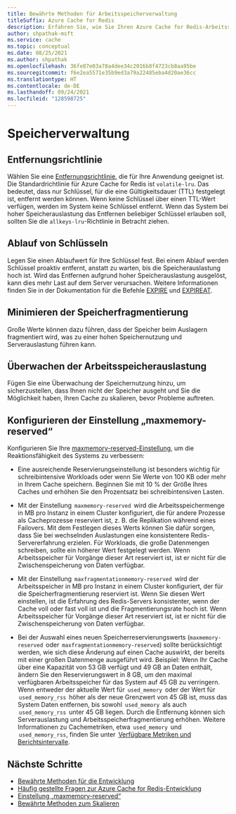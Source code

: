 ```yaml
---
title: Bewährte Methoden für Arbeitsspeicherverwaltung
titleSuffix: Azure Cache for Redis
description: Erfahren Sie, wie Sie Ihren Azure Cache for Redis-Arbeitsspeicher effektiv verwalten.
author: shpathak-msft
ms.service: cache
ms.topic: conceptual
ms.date: 08/25/2021
ms.author: shpathak
ms.openlocfilehash: 36fe87e03a78a4dee34c2016b8f4723cb8aa95be
ms.sourcegitcommit: f6e2ea5571e35b9ed3a79a22485eba4d20ae36cc
ms.translationtype: HT
ms.contentlocale: de-DE
ms.lasthandoff: 09/24/2021
ms.locfileid: "128598725"
---
```

# <a name="memory-management"></a>Speicherverwaltung

## <a name="eviction-policy"></a>Entfernungsrichtlinie

Wählen Sie eine [Entfernungsrichtlinie](https://redis.io/topics/lru-cache), die für Ihre Anwendung geeignet ist. Die Standardrichtlinie für Azure Cache for Redis ist `volatile-lru`. Das bedeutet, dass nur Schlüssel, für die eine Gültigkeitsdauer (TTL) festgelegt ist, entfernt werden können.  Wenn keine Schlüssel über einen TTL-Wert verfügen, werden im System keine Schlüssel entfernt.  Wenn das System bei hoher Speicherauslastung das Entfernen beliebiger Schlüssel erlauben soll, sollten Sie die `allkeys-lru`-Richtlinie in Betracht ziehen.

## <a name="keys-expiration"></a>Ablauf von Schlüsseln

Legen Sie einen Ablaufwert für Ihre Schlüssel fest. Bei einem Ablauf werden Schlüssel proaktiv entfernt, anstatt zu warten, bis die Speicherauslastung hoch ist.  Wird das Entfernen aufgrund hoher Speicherauslastung ausgelöst, kann dies mehr Last auf dem Server verursachen. Weitere Informationen finden Sie in der Dokumentation für die Befehle [EXPIRE](https://redis.io/commands/expire) und [EXPIREAT](https://redis.io/commands/expireat).

## <a name="minimize-memory-fragmentation"></a>Minimieren der Speicherfragmentierung

Große Werte können dazu führen, dass der Speicher beim Auslagern fragmentiert wird, was zu einer hohen Speichernutzung und Serverauslastung führen kann.

## <a name="monitor-memory-usage"></a>Überwachen der Arbeitsspeicherauslastung

Fügen Sie eine Überwachung der Speichernutzung hinzu, um sicherzustellen, dass Ihnen nicht der Speicher ausgeht und Sie die Möglichkeit haben, Ihren Cache zu skalieren, bevor Probleme auftreten.

## <a name="configure-your-maxmemory-reserved-setting"></a>Konfigurieren der Einstellung „maxmemory-reserved“

Konfigurieren Sie Ihre [maxmemory-reserved-Einstellung](cache-configure.md#maxmemory-policy-and-maxmemory-reserved), um die Reaktionsfähigkeit des Systems zu verbessern:

* Eine ausreichende Reservierungseinstellung ist besonders wichtig für schreibintensive Workloads oder wenn Sie Werte von 100 KB oder mehr in Ihrem Cache speichern. Beginnen Sie mit 10 % der Größe Ihres Caches und erhöhen Sie den Prozentsatz bei schreibintensiven Lasten.

* Mit der Einstellung  `maxmemory-reserved`  wird die Arbeitsspeichermenge in MB pro Instanz in einem Cluster konfiguriert, die für andere Prozesse als Cacheprozesse reserviert ist, z. B. die Replikation während eines Failovers. Mit dem Festlegen dieses Werts können Sie dafür sorgen, dass Sie bei wechselnden Auslastungen eine konsistentere Redis-Servererfahrung erzielen. Für Workloads, die große Datenmengen schreiben, sollte ein höherer Wert festgelegt werden. Wenn Arbeitsspeicher für Vorgänge dieser Art reserviert ist, ist er nicht für die Zwischenspeicherung von Daten verfügbar.

* Mit der Einstellung  `maxfragmentationmemory-reserved`  wird der Arbeitsspeicher in MB pro Instanz in einem Cluster konfiguriert, der für die Speicherfragmentierung reserviert ist. Wenn Sie diesen Wert einstellen, ist die Erfahrung des Redis-Servers konsistenter, wenn der Cache voll oder fast voll ist und die Fragmentierungsrate hoch ist. Wenn Arbeitsspeicher für Vorgänge dieser Art reserviert ist, ist er nicht für die Zwischenspeicherung von Daten verfügbar.

* Bei der Auswahl eines neuen Speicherreservierungswerts (`maxmemory-reserved`  oder  `maxfragmentationmemory-reserved`) sollte berücksichtigt werden, wie sich diese Änderung auf einen Cache auswirkt, der bereits mit einer großen Datenmenge ausgeführt wird. Beispiel: Wenn Ihr Cache über eine Kapazität von 53 GB verfügt und 49 GB an Daten enthält, ändern Sie den Reservierungswert in 8 GB, um den maximal verfügbaren Arbeitsspeicher für das System auf 45 GB zu verringern. Wenn entweder der aktuelle Wert für  `used_memory`  oder der Wert für  `used_memory_rss`  höher als der neue Grenzwert von 45 GB ist, muss das System Daten entfernen, bis sowohl  `used_memory`  als auch  `used_memory_rss`  unter 45 GB liegen. Durch die Entfernung können sich Serverauslastung und Arbeitsspeicherfragmentierung erhöhen. Weitere Informationen zu Cachemetriken, etwa  `used_memory`  und  `used_memory_rss`, finden Sie unter  [Verfügbare Metriken und Berichtsintervalle](cache-how-to-monitor.md#available-metrics-and-reporting-intervals).

## <a name="next-steps"></a>Nächste Schritte

* [Bewährte Methoden für die Entwicklung](cache-best-practices-development.md)
* [Häufig gestellte Fragen zur Azure Cache for Redis-Entwicklung](cache-development-faq.yml)
* [Einstellung „maxmemory-reserved“](cache-configure.md#maxmemory-policy-and-maxmemory-reserved)
* [Bewährte Methoden zum Skalieren](cache-best-practices-scale.md)

